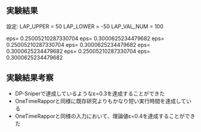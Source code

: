 ## 実験結果
設定:
LAP_UPPER = 50
LAP_LOWER = -50
LAP_VAL_NUM = 100

eps= 0.25005210287330704
eps= 0.3000625234479682
eps= 0.25005210287330704
eps= 0.3000625234479682
eps= 0.3000625234479682
eps= 0.25005210287330704
eps= 0.3000625234479682

## 実験結果考察
- DP-Sniperで達成しているようなε=0.3を達成することができた
- OneTimeRapporと同様に既存研究よりもかなり短い実行時間を達成している
- OneTimeRapporと同様の入力において、理論値ε=0.4を達成することができた
